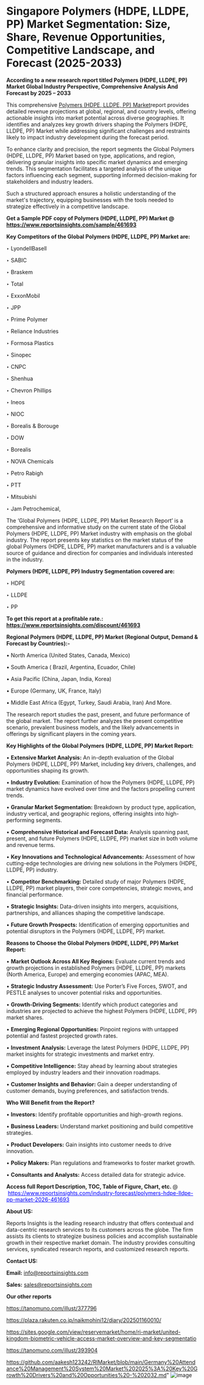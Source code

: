 # Singapore Polymers (HDPE, LLDPE, PP) Market Segmentation: Size, Share, Revenue Opportunities, Competitive Landscape, and Forecast (2025-2033)

<strong>According to a new research report titled Polymers (HDPE, LLDPE, PP) Market Global Industry Perspective, Comprehensive Analysis And Forecast by 2025 – 2033</strong>

This comprehensive <a href=https://www.reportsinsights.com/sample/461693>Polymers (HDPE, LLDPE, PP) Market</a>report provides detailed revenue projections at global, regional, and country levels, offering actionable insights into market potential across diverse geographies. It identifies and analyzes key growth drivers shaping the Polymers (HDPE, LLDPE, PP) Market while addressing significant challenges and restraints likely to impact industry development during the forecast period.

To enhance clarity and precision, the report segments the Global Polymers (HDPE, LLDPE, PP) Market based on type, applications, and region, delivering granular insights into specific market dynamics and emerging trends. This segmentation facilitates a targeted analysis of the unique factors influencing each segment, supporting informed decision-making for stakeholders and industry leaders.

Such a structured approach ensures a holistic understanding of the market's trajectory, equipping businesses with the tools needed to strategize effectively in a competitive landscape.

<strong>Get a Sample PDF copy of Polymers (HDPE, LLDPE, PP) Market </strong><strong>@<a href=https://www.reportsinsights.com/sample/461693 style=color:#0000ff;> https://www.reportsinsights.com/sample/461693</a></strong></font>

<strong>Key Competitors of the Global Polymers (HDPE, LLDPE, PP) Market are:</strong>

‣ LyondellBasell

‣ SABIC

‣ Braskem

‣ Total

‣ ExxonMobil

‣ JPP

‣ Prime Polymer

‣ Reliance Industries

‣ Formosa Plastics

‣ Sinopec

‣ CNPC

‣ Shenhua

‣ Chevron Phillips

‣ Ineos

‣ NIOC

‣ Borealis & Borouge

‣ DOW

‣ Borealis

‣ NOVA Chemicals

‣ Petro Rabigh

‣ PTT

‣ Mitsubishi

‣ Jam Petrochemical,

The ‘Global Polymers (HDPE, LLDPE, PP) Market Research Report’ is a comprehensive and informative study on the current state of the Global Polymers (HDPE, LLDPE, PP) Market industry with emphasis on the global industry. The report presents key statistics on the market status of the global Polymers (HDPE, LLDPE, PP) market manufacturers and is a valuable source of guidance and direction for companies and individuals interested in the industry.

<strong>Polymers (HDPE, LLDPE, PP) Industry Segmentation covered are:</strong>

‣ HDPE

‣ LLDPE

‣ PP

<strong>To get this report at a profitable rate.: <a href=https://www.reportsinsights.com/discount/461693 style=color:#0000ff;>https://www.reportsinsights.com/discount/461693</a></strong></font>

<strong>Regional Polymers (HDPE, LLDPE, PP) Market (Regional Output, Demand &amp; Forecast by Countries):-</strong>

• North America (United States, Canada, Mexico)

• South America ( Brazil, Argentina, Ecuador, Chile)

• Asia Pacific (China, Japan, India, Korea)

• Europe (Germany, UK, France, Italy)

• Middle East Africa (Egypt, Turkey, Saudi Arabia, Iran) And More.

The research report studies the past, present, and future performance of the global market. The report further analyzes the present competitive scenario, prevalent business models, and the likely advancements in offerings by significant players in the coming years.

<strong>Key Highlights of the Global Polymers (HDPE, LLDPE, PP) Market Report:</strong>

• <strong>Extensive Market Analysis:</strong> An in-depth evaluation of the Global Polymers (HDPE, LLDPE, PP) Market, including key drivers, challenges, and opportunities shaping its growth.

• <strong>Industry Evolution:</strong> Examination of how the Polymers (HDPE, LLDPE, PP) market dynamics have evolved over time and the factors propelling current trends.

• <strong>Granular Market Segmentation:</strong> Breakdown by product type, application, industry vertical, and geographic regions, offering insights into high-performing segments.

• <strong>Comprehensive Historical and Forecast Data:</strong> Analysis spanning past, present, and future Polymers (HDPE, LLDPE, PP) market size in both volume and revenue terms.

• <strong>Key Innovations and Technological Advancements:</strong> Assessment of how cutting-edge technologies are driving new solutions in the Polymers (HDPE, LLDPE, PP) industry.

• <strong>Competitor Benchmarking:</strong> Detailed study of major Polymers (HDPE, LLDPE, PP) market players, their core competencies, strategic moves, and financial performance.

• <strong>Strategic Insights:</strong> Data-driven insights into mergers, acquisitions, partnerships, and alliances shaping the competitive landscape.

• <strong>Future Growth Prospects:</strong> Identification of emerging opportunities and potential disruptors in the Polymers (HDPE, LLDPE, PP) market.

<strong>Reasons to Choose the Global Polymers (HDPE, LLDPE, PP) Market Report:</strong>

• <strong>Market Outlook Across All Key Regions:</strong> Evaluate current trends and growth projections in established Polymers (HDPE, LLDPE, PP) markets (North America, Europe) and emerging economies (APAC, MEA).

• <strong>Strategic Industry Assessment:</strong> Use Porter’s Five Forces, SWOT, and PESTLE analyses to uncover potential risks and opportunities.

• <strong>Growth-Driving Segments:</strong> Identify which product categories and industries are projected to achieve the highest Polymers (HDPE, LLDPE, PP) market shares.

• <strong>Emerging Regional Opportunities:</strong> Pinpoint regions with untapped potential and fastest projected growth rates.

• <strong>Investment Analysis:</strong> Leverage the latest Polymers (HDPE, LLDPE, PP) market insights for strategic investments and market entry.

• <strong>Competitive Intelligence:</strong> Stay ahead by learning about strategies employed by industry leaders and their innovation roadmaps.

• <strong>Customer Insights and Behavior:</strong> Gain a deeper understanding of customer demands, buying preferences, and satisfaction trends.

<strong>Who Will Benefit from the Report?</strong>

• <strong>Investors:</strong> Identify profitable opportunities and high-growth regions.

• <strong>Business Leaders:</strong> Understand market positioning and build competitive strategies.

• <strong>Product Developers:</strong> Gain insights into customer needs to drive innovation.

• <strong>Policy Makers:</strong> Plan regulations and frameworks to foster market growth.

• <strong>Consultants and Analysts:</strong> Access detailed data for strategic advice.
</ul>
<strong>Access full Report Description, TOC, Table of Figure, Chart, etc. </strong>@  <a href=https://www.reportsinsights.com/industry-forecast/polymers-hdpe-lldpe-pp-market-2026-461693 style=color:#0000ff;>https://www.reportsinsights.com/industry-forecast/polymers-hdpe-lldpe-pp-market-2026-461693</a></font>

<strong><strong>About US</strong>:</strong>

Reports Insights is the leading research industry that offers contextual and data-centric research services to its customers across the globe. The firm assists its clients to strategize business policies and accomplish sustainable growth in their respective market domain. The industry provides consulting services, syndicated research reports, and customized research reports.

<strong>Contact US:</strong>

<p class=""""><b>Email:</b> <a href=mailto:info@reportsinsights.com>info@reportsinsights.com</a></p>
<p class=""""><b>Sales:</b> <a href=mailto:sales@reportsinsights.com>sales@reportsinsights.com</a></p>

<strong>Our other reports</strong>

<a href=https://tanomuno.com/illust/377796>https://tanomuno.com/illust/377796</a>

<a href=https://plaza.rakuten.co.jp/naikmohini12/diary/202501160010/>https://plaza.rakuten.co.jp/naikmohini12/diary/202501160010/</a>

<a href=https://sites.google.com/view/reservemarket/home/ri-market/united-kingdom-biometric-vehicle-access-market-overview-and-key-segmentatio>https://sites.google.com/view/reservemarket/home/ri-market/united-kingdom-biometric-vehicle-access-market-overview-and-key-segmentatio</a>

<a href=https://tanomuno.com/illust/393904>https://tanomuno.com/illust/393904</a>

<a href=https://github.com/aakesh123242/RIMarket/blob/main/Germany%20Attendance%20Management%20System%20Market%202025%3A%20Key%20Growth%20Drivers%20and%20Opportunities%20-%202032.md>https://github.com/aakesh123242/RIMarket/blob/main/Germany%20Attendance%20Management%20System%20Market%202025%3A%20Key%20Growth%20Drivers%20and%20Opportunities%20-%202032.md</a>"
![image](https://github.com/user-attachments/assets/e8609209-aaea-42fa-9d10-95703b16baf0)
